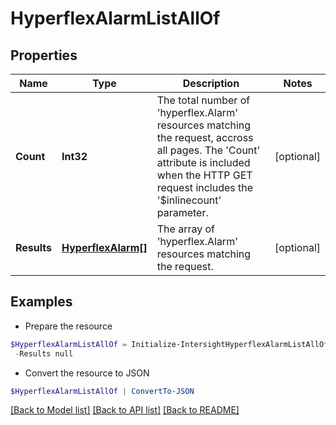 # HyperflexAlarmListAllOf
## Properties

Name | Type | Description | Notes
------------ | ------------- | ------------- | -------------
**Count** | **Int32** | The total number of &#39;hyperflex.Alarm&#39; resources matching the request, accross all pages. The &#39;Count&#39; attribute is included when the HTTP GET request includes the &#39;$inlinecount&#39; parameter. | [optional] 
**Results** | [**HyperflexAlarm[]**](HyperflexAlarm.md) | The array of &#39;hyperflex.Alarm&#39; resources matching the request. | [optional] 

## Examples

- Prepare the resource
```powershell
$HyperflexAlarmListAllOf = Initialize-IntersightHyperflexAlarmListAllOf  -Count null `
 -Results null
```

- Convert the resource to JSON
```powershell
$HyperflexAlarmListAllOf | ConvertTo-JSON
```

[[Back to Model list]](../README.md#documentation-for-models) [[Back to API list]](../README.md#documentation-for-api-endpoints) [[Back to README]](../README.md)

